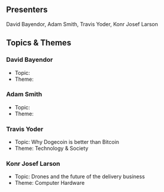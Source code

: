 ## Presenters

David Bayendor, Adam Smith, Travis Yoder, Konr Josef Larson

## Topics & Themes

### David Bayendor

* Topic:
* Theme:

### Adam Smith

* Topic:
* Theme:

### Travis Yoder

* Topic: Why Dogecoin is better than Bitcoin
* Theme: Technology & Society

### Konr Josef Larson

* Topic: Drones and the future of the delivery business
* Theme: Computer Hardware
